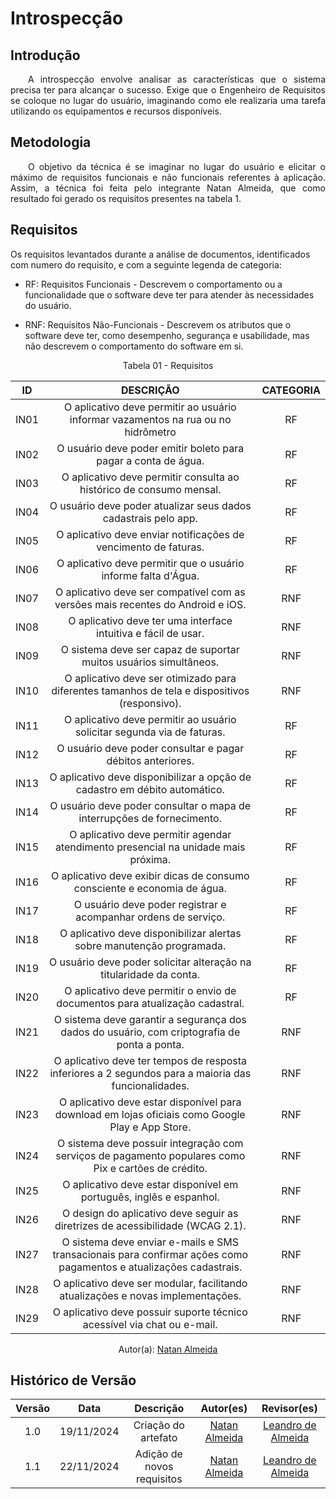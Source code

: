 # Introspecção

## Introdução
<p align="justify">&emsp;&emsp;A introspecção envolve analisar as características que o sistema precisa ter para alcançar o sucesso. Exige que o Engenheiro de Requisitos se coloque no lugar do usuário, imaginando como ele realizaria uma tarefa utilizando os equipamentos e recursos disponíveis.</p>

## Metodologia
<p align="justify">&emsp;&emsp;O objetivo da técnica é se imaginar no lugar do usuário e elicitar o máximo de requisitos funcionais e não funcionais referentes à aplicação. Assim, a técnica foi feita pelo integrante Natan Almeida, que como resultado foi gerado os requisitos presentes na tabela 1.</p>  

## Requisitos
Os requisitos levantados durante a análise de documentos, identificados com numero do requisito, e com a seguinte legenda de categoria:

- RF: Requisitos Funcionais - Descrevem o comportamento ou a funcionalidade que o software deve ter para atender às necessidades do usuário.

- RNF: Requisitos Não-Funcionais - Descrevem os atributos que o software deve ter, como desempenho, segurança e usabilidade, mas não descrevem o comportamento do software em si.

<center>
<figcaption>Tabela 01 - Requisitos </figcaption>


| ID  | DESCRIÇÃO                                                             | CATEGORIA |
| :-: | :-------------------------------------------------------------------: | :-------: |
| IN01| O aplicativo deve permitir ao usuário informar vazamentos na rua ou no hidrômetro | RF |
| IN02| O usuário deve poder emitir boleto para pagar a conta de água.        | RF        |
| IN03| O aplicativo deve permitir consulta ao histórico de consumo mensal.   | RF        |
| IN04| O usuário deve poder atualizar seus dados cadastrais pelo app.        | RF        |
| IN05| O aplicativo deve enviar notificações de vencimento de faturas.       | RF        |
| IN06| O aplicativo deve permitir que o usuário informe falta d'Água.        | RF        |
| IN07| O aplicativo deve ser compatível com as versões mais recentes do Android e iOS. | RNF |
| IN08| O aplicativo deve ter uma interface intuitiva e fácil de usar.        | RNF |
| IN09| O sistema deve ser capaz de suportar muitos usuários simultâneos.     | RNF |
| IN10| O aplicativo deve ser otimizado para diferentes tamanhos de tela e dispositivos (responsivo). | RNF |
| IN11 | O aplicativo deve permitir ao usuário solicitar segunda via de faturas.  | RF        |
| IN12 | O usuário deve poder consultar e pagar débitos anteriores.               | RF        |
| IN13 | O aplicativo deve disponibilizar a opção de cadastro em débito automático.| RF        |
| IN14 | O usuário deve poder consultar o mapa de interrupções de fornecimento.   | RF        |
| IN15 | O aplicativo deve permitir agendar atendimento presencial na unidade mais próxima. | RF        |
| IN16 | O aplicativo deve exibir dicas de consumo consciente e economia de água. | RF        |
| IN17 | O usuário deve poder registrar e acompanhar ordens de serviço.           | RF        |
| IN18 | O aplicativo deve disponibilizar alertas sobre manutenção programada.    | RF        |
| IN19 | O usuário deve poder solicitar alteração na titularidade da conta.       | RF        |
| IN20 | O aplicativo deve permitir o envio de documentos para atualização cadastral. | RF        |
| IN21 | O sistema deve garantir a segurança dos dados do usuário, com criptografia de ponta a ponta. | RNF |
| IN22 | O aplicativo deve ter tempos de resposta inferiores a 2 segundos para a maioria das funcionalidades. | RNF |
| IN23 | O aplicativo deve estar disponível para download em lojas oficiais como Google Play e App Store. | RNF |
| IN24 | O sistema deve possuir integração com serviços de pagamento populares como Pix e cartões de crédito. | RNF |
| IN25 | O aplicativo deve estar disponível em português, inglês e espanhol.      | RNF |
| IN26 | O design do aplicativo deve seguir as diretrizes de acessibilidade (WCAG 2.1). | RNF |
| IN27 | O sistema deve enviar e-mails e SMS transacionais para confirmar ações como pagamentos e atualizações cadastrais. | RNF |
| IN28 | O aplicativo deve ser modular, facilitando atualizações e novas implementações. | RNF |
| IN29 | O aplicativo deve possuir suporte técnico acessível via chat ou e-mail.  | RNF |


Autor(a): <a href="https://github.com/natanalmeida03" target = "_blank">Natan Almeida</a>
</center>

## Histórico de Versão

| Versão |    Data    |      Descrição       |       Autor(es)       |     Revisor(es)     |
| :-----: | :--------: | :------------------: | :-------------------: | :-----------------: |
|  1.0   | 19/11/2024 | Criação do artefato |[Natan Almeida](https://github.com/natanalmeida03) | [Leandro de Almeida](https://github.com/leomitx10)  |
|  1.1   | 22/11/2024 | Adição de novos requisitos |[Natan Almeida](https://github.com/natanalmeida03) | [Leandro de Almeida](https://github.com/leomitx10)  |